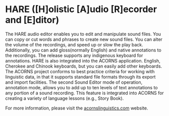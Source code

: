 # HARE ([H]olistic [A]udio [R]ecorder and [E]ditor)

The HARE audio editor enables you to edit and manipulate sound files. You can copy or cut words and phrases to create new sound files. You can alter the volume of the recordings, and speed up or slow the play back. Additionally, you can add gloss(normally English) and native annotations to the recordings. The release supports any indigenous keyboard for annotations. HARE is also integrated into the ACORNS application. English, Cherokee and Chinook keyboards, but you can easily add other keyboards. The ACORNS project conforms to best practice criteria for working with linguistic data, in that it supports standard file formats through its export and import facilities. The second Sound Editor mode of operation, annotation mode, allows you to add up to ten levels of text annotations to any portion of a sound recording. This feature is integrated into ACORNS for creating a variety of language lessons (e.g., Story Book).

For more information, please visit the [acornslinguistics.com](https://acornslinguistics.com/) website.
